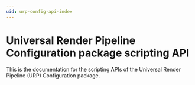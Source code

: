 ```yaml
---
uid: urp-config-api-index
---
```


# Universal Render Pipeline Configuration package scripting API

This is the documentation for the scripting APIs of the Universal Render Pipeline (URP) Configuration package.
